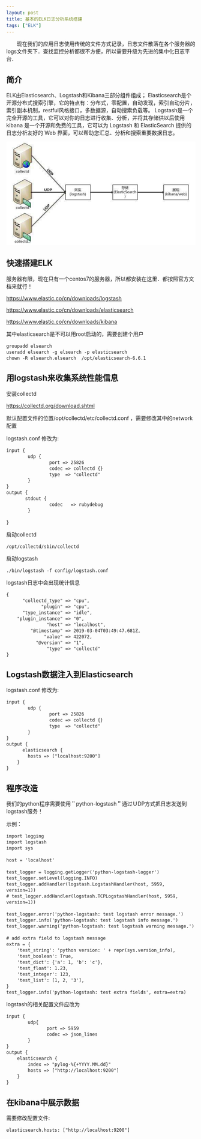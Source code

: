 ```yaml
---
layout: post
title: 基本的ELK日志分析系统搭建
tags: ["ELK"]
---
```


　　现在我们的应用日志使用传统的文件方式记录，日志文件散落在各个服务器的logs文件夹下．查找监控分析都很不方便，所以需要升级为先进的集中化日志平台．

## 简介
ELK由Elasticsearch、Logstash和Kibana三部分组件组成；
Elasticsearch是个开源分布式搜索引擎，它的特点有：分布式，零配置，自动发现，索引自动分片，索引副本机制，restful风格接口，多数据源，自动搜索负载等。
Logstash是一个完全开源的工具，它可以对你的日志进行收集、分析，并将其存储供以后使用
kibana 是一个开源和免费的工具，它可以为 Logstash 和 ElasticSearch 提供的日志分析友好的 Web 界面，可以帮助您汇总、分析和搜索重要数据日志。

![架构图](/static/img/2019/elkjg1.jpeg)

## 快速搭建ELK

服务器有限，现在只有一个centos7的服务器，所以都安装在这里．都按照官方文档来就行！

https://www.elastic.co/cn/downloads/logstash

https://www.elastic.co/cn/downloads/elasticsearch

https://www.elastic.co/cn/downloads/kibana

其中elasticsearch是不可以用root启动的，需要创建个用户
~~~
groupadd elsearch
useradd elsearch -g elsearch -p elasticsearch
chown -R elsearch.elsearch  /opt/elasticsearch-6.6.1  
~~~

## 用logstash来收集系统性能信息

安装collectd

https://collectd.org/download.shtml

默认配置文件的位置/opt/collectd/etc/collectd.conf ，需要修改其中的network配置

logstash.conf 修改为:
~~~
input {
        udp {
                port => 25826
                codec => collectd {}
                type  => "collectd"
        }
}
output {
       stdout {
                codec   => rubydebug
        }

}
~~~

启动collectd
~~~
/opt/collectd/sbin/collectd
~~~

启动logstash
~~~
./bin/logstash -f config/logstash.conf 
~~~

logstash日志中会出现统计信息
~~~
{
      "collectd_type" => "cpu",
             "plugin" => "cpu",
      "type_instance" => "idle",
    "plugin_instance" => "0",
               "host" => "localhost",
         "@timestamp" => 2019-03-04T03:49:47.681Z,
              "value" => 422072,
           "@version" => "1",
               "type" => "collectd"
}
~~~
## Logstash数据注入到Elasticsearch

logstash.conf 修改为:
~~~
input {
        udp {
                port => 25826
                codec => collectd {}
                type  => "collectd"
        }
}
output {
      elasticsearch {
        hosts => ["localhost:9200"]
    }
}
~~~


## 程序改造

我们的python程序需要使用＂python-logstash＂通过ＵDP方式把日志发送到logstash服务！

示例：
~~~
import logging
import logstash
import sys

host = 'localhost'

test_logger = logging.getLogger('python-logstash-logger')
test_logger.setLevel(logging.INFO)
test_logger.addHandler(logstash.LogstashHandler(host, 5959, version=1))
# test_logger.addHandler(logstash.TCPLogstashHandler(host, 5959, version=1))

test_logger.error('python-logstash: test logstash error message.')
test_logger.info('python-logstash: test logstash info message.')
test_logger.warning('python-logstash: test logstash warning message.')

# add extra field to logstash message
extra = {
    'test_string': 'python version: ' + repr(sys.version_info),
    'test_boolean': True,
    'test_dict': {'a': 1, 'b': 'c'},
    'test_float': 1.23,
    'test_integer': 123,
    'test_list': [1, 2, '3'],
}
test_logger.info('python-logstash: test extra fields', extra=extra)
~~~

logstash的相关配置文件应改为
~~~
input {
        udp{
               port => 5959 
               codec => json_lines
        }
} 
output {
    elasticsearch {
        index => "pylog-%{+YYYY.MM.dd}"
        hosts => ["http://localhost:9200"]
    }
}
~~~
## 在kibana中展示数据

需要修改配置文件:
~~~
elasticsearch.hosts: ["http://localhost:9200"]
~~~


